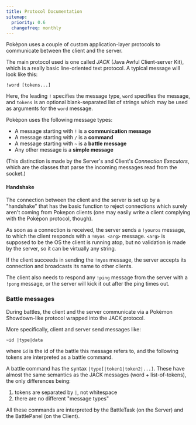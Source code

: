 ```yaml
---
title: Protocol Documentation
sitemap:
  priority: 0.6 
  changefreq: monthly
---
```


Pok&egrave;pon uses a couple of custom application-layer protocols to 
communicate between the client and the server.

The main protocol used is one called *JACK* (Java Awful Client-server Kit),
which is a really basic line-oriented text protocol. A typical message will
look like this:

`!word [tokens...]`

Here, the leading `!` specifies the message type, `word` specifies the
message, and `tokens` is an optional blank-separated list of strings
which may be used as arguments for the `word` message.

Pok&egrave;pon uses the following message types:

  - A message starting with `!` is a **communication message**
  - A message starting with `/` is a **command**
  - A message starting with `~` is a **battle message**
  - Any other message is a **simple message**

(This distinction is made by the Server's and Client's *Connection Executors*,
which are the classes that parse the incoming messages read from the socket.)

#### Handshake ####
The connection between the client and the server is set up by a "handshake"
that has the basic function to reject connections which surely aren't coming
from Pokepon clients (one may easily write a client complying with the 
Pok&egrave;pon protocol, though).

As soon as a connection is received, the server sends a `!youros` message,
to which the client responds with a `!myos <arg>` message. `<arg>` is
supposed to be the OS the client is running atop, but no validation is
made by the server, so it can be virtually any string.

If the client succeeds in sending the `!myos` message, the server accepts
its connection and broadcasts its name to other clients.

The client also needs to respond any `!ping` message from the server with
a `!pong` message, or the server will kick it out after the ping times out.

### Battle messages ###
During battles, the client and the server communicate via a Pok&egrave;mon
Showdown-like protocol wrapped into the JACK protocol.

More specifically, client and server send messages like:

`~id |type|data`

where `id` is the id of the battle this message refers to, and the following
tokens are interpreted as a battle command.

A battle command has the syntax `|type[|token1|token2|...]`. These have almost
the same semantics as the JACK messages (word + list-of-tokens), the only
differences being:
  1. tokens are separated by `|`, not whitespace
  2. there are no different "message types"

All these commands are interpreted by the BattleTask (on the Server) 
and the BattlePanel (on the Client).
